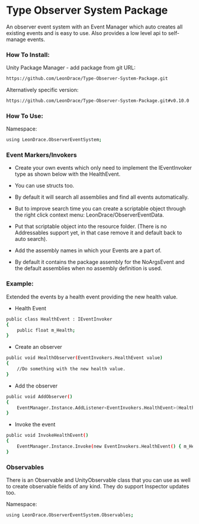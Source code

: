 # Type Observer System Package

An observer event system with an Event Manager which auto creates all existing events and is easy to use.
Also provides a low level api to self-manage events.

### How To Install:
Unity Package Manager - add package from git URL: 

```sh
https://github.com/LeonDrace/Type-Observer-System-Package.git
```

Alternatively specific version: 

```sh
https://github.com/LeonDrace/Type-Observer-System-Package.git#v0.10.0
```

### How To Use:

Namespace:
```sh
using LeonDrace.ObserverEventSystem;
```

### Event Markers/Invokers

* Create your own events which only need to implement the IEventInvoker type as shown below with the HealthEvent.

* You can use structs too.

* By default it will search all assemblies and find all events automatically.

* But to improve search time you can create a scriptable object through the right click context menu: LeonDrace/ObserverEventData.

* Put that scriptable object into the resource folder. (There is no Addressables support yet, in that case remove it and default back to auto search).

* Add the assembly names in which your Events are a part of.

* By default it contains the package assembly for the NoArgsEvent and the default assemblies when no assembly definition is used.

### Example:

Extended the events by a health event providing the new health value.

* Health Event
```sh
public class HealthEvent : IEventInvoker
{
	public float m_Health;
}
```

* Create an observer
```sh
public void HealthObserver(EventInvokers.HealthEvent value)
{
	//Do something with the new health value.
}
```

* Add the observer
```sh
public void AddObserver()
{
	EventManager.Instance.AddListener<EventInvokers.HealthEvent>(HealthObserver);
}
```

* Invoke the event
```sh
public void InvokeHealthEvent()
{
	EventManager.Instance.Invoke(new EventInvokers.HealthEvent() { m_Health = 1 });
}
```

### Observables
There is an Observable<T> and UnityObservable<T> class that you can use as well to create observable fields of any kind.
They do support Inspector updates too.

Namespace:
```sh
using LeonDrace.ObserverEventSystem.Observables;
```
